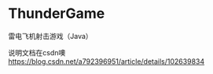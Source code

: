 # ThunderGame
雷电飞机射击游戏（Java）

说明文档在csdn噢
https://blog.csdn.net/a792396951/article/details/102639834

